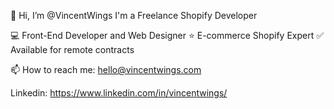 👋 Hi, I’m @VincentWings
I'm a Freelance Shopify Developer

💻 Front-End Developer and Web Designer 
⭐️ E-commerce Shopify Expert 
✅ Available for remote contracts

📫 How to reach me:
hello@vincentwings.com

Linkedin:
https://www.linkedin.com/in/vincentwings/

<!---
VincentWings/VincentWings is a ✨ special ✨ repository because its `README.md` (this file) appears on your GitHub profile.
You can click the Preview link to take a look at your changes.
--->
